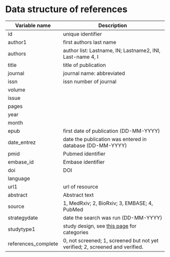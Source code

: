 # Data structure of references

| Variable name | Description                                               |
|---------------|-----------------------------------------------------------|
| id            | unique identifier                                         |
| author1       | first authors last name                                   |
| authors       | author list: Lastname, IN; Lastname2, INI, Last-name 4, I |
| title         | title of publication                                      |
| journal       | journal name: abbreviated                                 |
| issn          | issn number of journal                                    |
| volume        |                                                           |
| issue         |                                                           |
| pages         |                                                           |
| year          |                                                           |
| month         |                                                           |
| epub          | first date of publication (DD-MM-YYYY)                    |
| date_entrez   | date the publication was entered in database (DD-MM-YYYY) |
| pmid          | Pubmed identifier                                         |
| embase_id     | Embase identifier                                         |
| doi           | DOI                                                       |
| language      |                                                           |
| url1          | url of resource                                           |
| abstract      | Abstract text                                             |
| source        | 1, MedRxiv; 2, BioRxiv; 3, EMBASE; 4, PubMed              |
| strategydate  | date the search was run (DD-MM-YYYY)                      |
| studytype1    | study design, see [this page](https://github.com/ZikaProject/COVID_references) for categories |
| references_complete | 0, not screened; 1, screened but not yet verified; 2, screened and verified.| 


